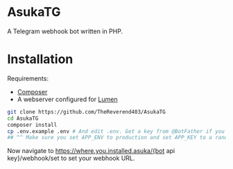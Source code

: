 AsukaTG
=======

A Telegram webhook bot written in PHP.

# Installation

Requirements:

* [Composer](https://getcomposer.org/)
* A webserver configured for [Lumen](https://lumen.laravel.com/docs/installation#configuration)

````bash
git clone https://github.com/TheReverend403/AsukaTG
cd AsukaTG
composer install
cp .env.example .env # And edit .env. Get a key from @BotFather if you need one.
## ^^ Make sure you set APP_ENV to production and set APP_KEY to a random 32 character string
````

Now navigate to https://where.you.installed.asuka/{bot api key}/webhook/set to set your webhook URL.